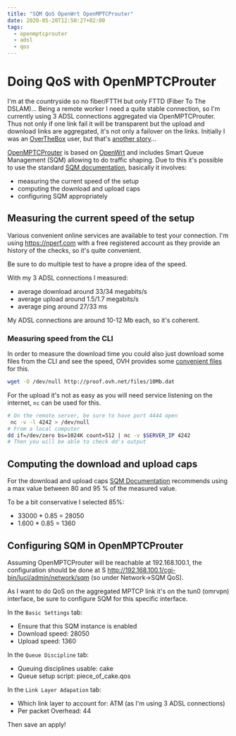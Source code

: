 ```yaml
---
title: "SQM QoS OpenWrt OpenMPTCProuter"
date: 2020-05-20T12:50:27+02:00
tags:
  - openmptcprouter
  - adsl
  - qos
---
```


# Doing QoS with OpenMPTCProuter

I'm at the countryside so no fiber/FTTH but only FTTD (Fiber To The DSLAM)...
Being a remote worker I need a quite stable connection, so I'm currently using
3 ADSL connections aggregated via OpenMPTCProuter. Thus not only if one link
fail it will be transparent but the upload and download links are aggregated,
it's not only a failover on the links.
Initially I was an [OverTheBox]() user, but that's [another story](https://community.ovh.com/t/inutilisable-depuis-plusieurs-jours-bye-bye-overthebox-welcome-openmptcprouter/11844)...

[OpenMPTCProuter](https://www.openmptcprouter.com/) is based on
[OpenWrt](https://openwrt.org) and includes Smart Queue Management (SQM)
allowing to do traffic shaping.
Due to this it's possible to use the standard [SQM
documentation](https://openwrt.org/docs/guide-user/network/traffic-shaping/sqm),
basically it involves:

- measuring the current speed of the setup
- computing the download and upload caps
- configuring SQM appropriately

## Measuring the current speed of the setup

Various convenient online services are available to test your connection.
I'm using https://nperf.com with a free registered account as they provide an
history of the checks, so it's quite convenient.

Be sure to do multiple test to have a propre idea of the speed.

With my 3 ADSL connections I measured:

- average download around 33/34 megabits/s
- average upload around 1.5/1.7 megabits/s
- average ping around 27/33 ms

My ADSL connections are around 10-12 Mb each, so it's coherent.

### Measuring speed from the CLI

In order to measure the download time you could also just download some files
from the CLI and see the speed, OVH provides some [convenient
files](http://proof.ovh.net/files/) for this.

```sh
wget -O /dev/null http://proof.ovh.net/files/10Mb.dat
```

For the upload it's not as easy as you will need service listening on the
internet, `nc` can be used for this.

```sh
# On the remote server, be sure to have port 4444 open
 nc -v -l 4242 > /dev/null
# From a local computer
dd if=/dev/zero bs=1024K count=512 | nc -v $SERVER_IP 4242
# Then you will be able to check dd's output
```

## Computing the download and upload caps

For the download and upload caps [SQM
Documentation](https://openwrt.org/docs/guide-user/network/traffic-shaping/sqm)
recommends using a max value between 80 and 95 % of the measured value.

To be a bit conservative I selected 85%:

- 33000 \* 0.85 = 28050
- 1.600 \* 0.85 = 1360

## Configuring SQM in OpenMPTCProuter

Assuming OpenMPTCProuter will be reachable at 192.168.100.1, the configuration
should be done at S http://192.168.100.1/cgi-bin/luci/admin/network/sqm (so
under Network->SQM QoS).

As I want to do QoS on the aggregated MPTCP link it's on the tun0 (omrvpn)
interface, be sure to configure SQM for this specific interface.

In the `Basic Settings` tab:

- Ensure that this SQM instance is enabled
- Download speed: 28050
- Upload speed: 1360

In the `Queue Discipline` tab:

- Queuing disciplines usable: cake
- Queue setup script: piece_of_cake.qos

In the `Link Layer Adapation` tab:

- Which link layer to account for: ATM (as I'm using 3 ADSL connections)
- Per packet Overhead: 44

Then save an apply!

